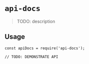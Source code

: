 # `api-docs`

> TODO: description

## Usage

```
const apiDocs = require('api-docs');

// TODO: DEMONSTRATE API
```
